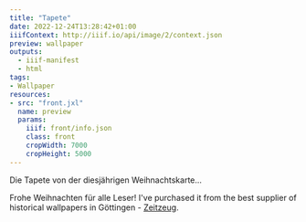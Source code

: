 ```yaml
---
title: "Tapete"
date: 2022-12-24T13:28:42+01:00
iiifContext: http://iiif.io/api/image/2/context.json
preview: wallpaper
outputs:
  - iiif-manifest
  - html
tags:
- Wallpaper
resources:
- src: "front.jxl"
  name: preview
  params:
    iiif: front/info.json
    class: front
    cropWidth: 7000
    cropHeight: 5000
---
```

Die Tapete von der diesjährigen Weihnachtskarte...
<div class="source">
Frohe Weihnachten für alle Leser!
I've purchased it from the best supplier of historical wallpapers in Göttingen - <a target="_blank" href="http://zeitzeug.de/">Zeitzeug</a>.
</div>
